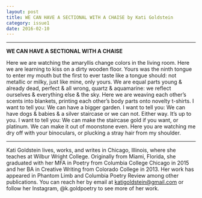 ```yaml
---
layout: post
title: WE CAN HAVE A SECTIONAL WITH A CHAISE by Kati Goldstein
category: issue1
date: 2016-02-10
---
```


___


**WE CAN HAVE A SECTIONAL WITH A CHAISE**


Here we are watching the amaryllis change colors in the living room. Here 
we are learning to kiss on a dirty wooden floor. Yours was the ninth 
tongue to enter my mouth but the first to ever taste like a tongue should: 
not metallic or milky, just like mine, only yours. We are equal parts 
young & already dead, perfect & all wrong, quartz & aquamarine: 
we reflect ourselves & everything else & the sky. Here we are weaving 
each other’s scents into blankets, printing each other’s body parts onto 
novelty t-shirts. I want to tell you: We can have a bigger garden. I want
to tell you: We can have dogs & babies & a silver staircase or we can not. 
Either way. It’s up to you. I want to tell you: We can make the staircase 
gold if you want, or platinum. We can make it out of moonstone 
even. Here you are watching me dry off with your binoculars, or plucking 
a stray hair from my shoulder.

___

Kati Goldstein lives, works, and writes in Chicago, Illinois, where she teaches at Wilbur Wright College. Originally from Miami, Florida, she graduated with her MFA in Poetry from Columbia College Chicago in 2015 and her BA in Creative Writing from Colorado College in 2013. Her work has appeared in Phantom Limb and Columbia Poetry Review among other publications. You can reach her by email at katigoldstein@gmail.com or follow her Instagram, @k.goldpoetry to see more of her work.
